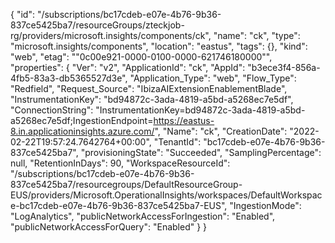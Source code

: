{
    "id": "/subscriptions/bc17cdeb-e07e-4b76-9b36-837ce5425ba7/resourceGroups/zteckjob-rg/providers/microsoft.insights/components/ck",
    "name": "ck",
    "type": "microsoft.insights/components",
    "location": "eastus",
    "tags": {},
    "kind": "web",
    "etag": "\"0c00e921-0000-0100-0000-621746180000\"",
    "properties": {
        "Ver": "v2",
        "ApplicationId": "ck",
        "AppId": "b3ece3f4-856a-4fb5-83a3-db5365527d3e",
        "Application_Type": "web",
        "Flow_Type": "Redfield",
        "Request_Source": "IbizaAIExtensionEnablementBlade",
        "InstrumentationKey": "bd94872c-3ada-4819-a5bd-a5268ec7e5df",
        "ConnectionString": "InstrumentationKey=bd94872c-3ada-4819-a5bd-a5268ec7e5df;IngestionEndpoint=https://eastus-8.in.applicationinsights.azure.com/",
        "Name": "ck",
        "CreationDate": "2022-02-22T19:57:24.7642764+00:00",
        "TenantId": "bc17cdeb-e07e-4b76-9b36-837ce5425ba7",
        "provisioningState": "Succeeded",
        "SamplingPercentage": null,
        "RetentionInDays": 90,
        "WorkspaceResourceId": "/subscriptions/bc17cdeb-e07e-4b76-9b36-837ce5425ba7/resourcegroups/DefaultResourceGroup-EUS/providers/Microsoft.OperationalInsights/workspaces/DefaultWorkspace-bc17cdeb-e07e-4b76-9b36-837ce5425ba7-EUS",
        "IngestionMode": "LogAnalytics",
        "publicNetworkAccessForIngestion": "Enabled",
        "publicNetworkAccessForQuery": "Enabled"
    }
}